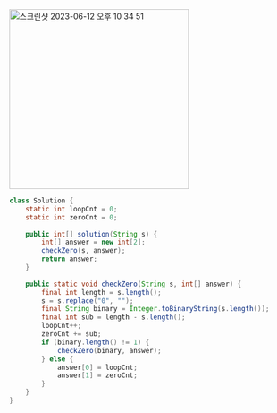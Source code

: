 <img width="321" alt="스크린샷 2023-06-12 오후 10 34 51" src="https://github.com/koreaIT-study/programmers/assets/82895809/e59dfac2-4b91-4f8c-8129-1404401f4ba6">

```java
class Solution {
    static int loopCnt = 0;
    static int zeroCnt = 0;
    
    public int[] solution(String s) {
        int[] answer = new int[2];
        checkZero(s, answer);
        return answer;
    }
    
    public static void checkZero(String s, int[] answer) {
        final int length = s.length();
        s = s.replace("0", "");
        final String binary = Integer.toBinaryString(s.length());
        final int sub = length - s.length();
        loopCnt++;
        zeroCnt += sub;
        if (binary.length() != 1) {
            checkZero(binary, answer);
        } else {
            answer[0] = loopCnt;
            answer[1] = zeroCnt;
        }
    }
}
```
